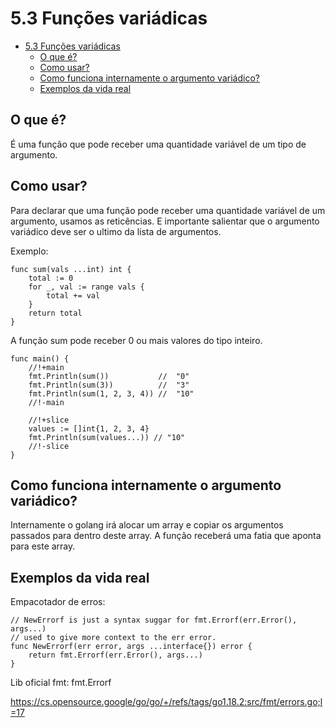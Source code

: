 # 5.3 Funções variádicas
- [5.3 Funções variádicas](#53-funções-variádicas)
	- [O que é?](#o-que-é)
	- [Como usar?](#como-usar)
	- [Como funciona internamente o argumento variádico?](#como-funciona-internamente-o-argumento-variádico)
	- [Exemplos da vida real](#exemplos-da-vida-real)

## O que é?

É uma função que pode receber uma quantidade variável de um tipo de argumento.

## Como usar?

Para declarar que uma função pode receber uma quantidade variável de um argumento, usamos as reticências. 
E importante salientar que o argumento variádico deve ser o ultimo da lista de argumentos.

Exemplo: 

```
func sum(vals ...int) int {
	total := 0
	for _, val := range vals {
		total += val
	}
	return total
}
```

A função sum pode receber 0 ou mais valores do tipo inteiro.

```
func main() {
	//!+main
	fmt.Println(sum())           //  "0"
	fmt.Println(sum(3))          //  "3"
	fmt.Println(sum(1, 2, 3, 4)) //  "10"
	//!-main

	//!+slice
	values := []int{1, 2, 3, 4}
	fmt.Println(sum(values...)) // "10"
	//!-slice
}
```

## Como funciona internamente o argumento variádico?

Internamente o golang irá alocar um array e copiar os argumentos passados para dentro deste array. A função receberá uma fatia que aponta para este array.

## Exemplos da vida real

Empacotador de erros:

```
// NewErrorf is just a syntax suggar for fmt.Errorf(err.Error(), args...)
// used to give more context to the err error.
func NewErrorf(err error, args ...interface{}) error {
	return fmt.Errorf(err.Error(), args...)
}

```

Lib oficial fmt:
fmt.Errorf

https://cs.opensource.google/go/go/+/refs/tags/go1.18.2:src/fmt/errors.go;l=17
